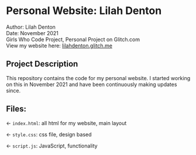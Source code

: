 # Personal Website: Lilah Denton

Author: Lilah Denton
<br>Date: November 2021
<br>Girls Who Code Project, Personal Project on Glitch.com
<br> View my website here: [lilahdenton.glitch.me](lilahdenton.glitch.me)

## Project Description 
This repository contains the code for my personal website. I started working on this in November 2021 and have been continuously making updates since. 

## Files:
← `index.html`: all html for my website, main layout 

← `style.css`: css file, design based 

← `script.js`: JavaScript, functionality 

